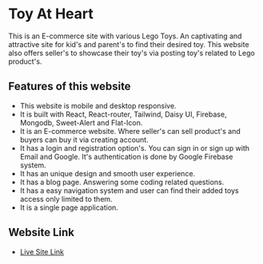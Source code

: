 # Toy At Heart

This is an E-commerce site with various Lego Toys. An captivating and attractive site for kid's and parent's to find their desired toy. This website also offers seller's to showcase their toy's via posting toy's related to Lego product's.


## Features of this website

- This website is mobile and desktop responsive.
- It is built with React, React-router, Tailwind, Daisy UI, Firebase, Mongodb, Sweet-Alert and Flat-Icon.
- It is an E-commerce website. Where seller's can sell product's and buyers can buy it via creating account.
- It has a login and registration option's. You can sign in or sign up with Email and Google.
It's authentication is done by Google Firebase system.
- It has an unique design and smooth user experience.
- It has a blog page. Answering some coding related questions.
- It has a easy navigation system and user can find their added toys access only limited to them.
- It is a single page application.


## Website Link 

- [Live Site Link]()

